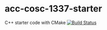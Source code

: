 # acc-cosc-1337-starter
C++ starter code with CMake 
[![Build Status](https://travis-ci.org/acc-cosc-1337-fall-2019/acc-cosc-1337-fall-2019-gary-burns2.svg?branch=master)](https://travis-ci.org/acc-cosc-1337-fall-2019/acc-cosc-1337-fall-2019-gary-burns2)

